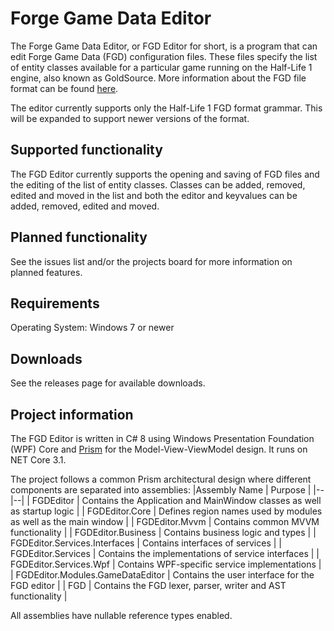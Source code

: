 # Forge Game Data Editor

The Forge Game Data Editor, or FGD Editor for short, is a program that can edit Forge Game Data (FGD) configuration files. These files specify the list of entity classes available for a particular game running on the Half-Life 1 engine, also known as GoldSource. More information about the FGD file format can be found [here](https://developer.valvesoftware.com/wiki/FGD).

The editor currently supports only the Half-Life 1 FGD format grammar. This will be expanded to support newer versions of the format.

## Supported functionality

The FGD Editor currently supports the opening and saving of FGD files and the editing of the list of entity classes. Classes can be added, removed, edited and moved in the list and both the editor and keyvalues can be added, removed, edited and moved.

## Planned functionality

See the issues list and/or the projects board for more information on planned features.

## Requirements

Operating System: Windows 7 or newer

## Downloads

See the releases page for available downloads.

## Project information

The FGD Editor is written in C# 8 using Windows Presentation Foundation (WPF) Core and [Prism](https://prismlibrary.com/docs/) for the Model-View-ViewModel design. It runs on NET Core 3.1.

The project follows a common Prism architectural design where different components are separated into assemblies:
|Assembly Name | Purpose |
|--|--|
| FGDEditor | Contains the Application and MainWindow classes as well as startup logic |
| FGDEditor.Core | Defines region names used by modules as well as the main window |
| FGDEditor.Mvvm | Contains common MVVM functionality |
| FGDEditor.Business | Contains business logic and types |
| FGDEditor.Services.Interfaces | Contains interfaces of services |
| FGDEditor.Services | Contains the implementations of service interfaces |
| FGDEditor.Services.Wpf | Contains WPF-specific service implementations |
| FGDEditor.Modules.GameDataEditor | Contains the user interface for the FGD editor |
| FGD | Contains the FGD lexer, parser, writer and AST functionality |

All assemblies have nullable reference types enabled.
